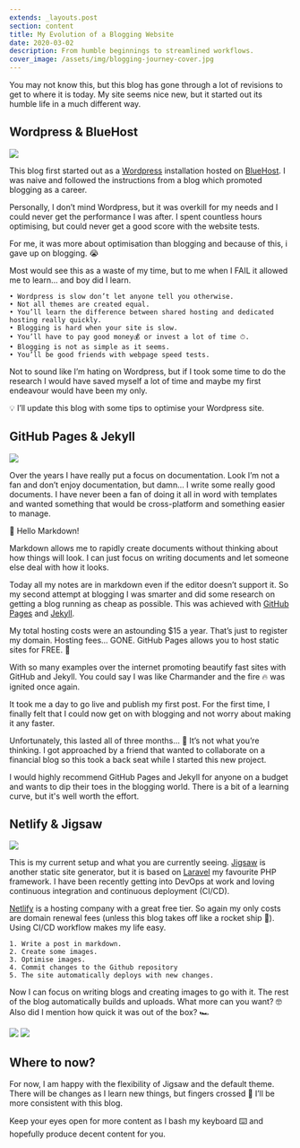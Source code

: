 ```yaml
---
extends: _layouts.post
section: content
title: My Evolution of a Blogging Website
date: 2020-03-02 
description: From humble beginnings to streamlined workflows.
cover_image: /assets/img/blogging-journey-cover.jpg
---
```

You may not know this, but this blog has gone through a lot of revisions to get to where it is today. My site seems nice new, but it started out its humble life in a much different way.

## Wordpress & BlueHost

<img src="/assets/img/wordpress-and-bluehost.jpg">

This blog first started out as a <a href="https://wordpress.org" target="_blank">Wordpress</a> installation hosted on <a href="https://bluehost.com" target="_blank">BlueHost</a>. I was naive and followed the instructions from a blog which promoted blogging as a career. 

Personally, I don’t mind Wordpress, but it was overkill for my needs and I could never get the performance I was after. I spent countless hours optimising, but could never get a good score with the website tests. 

For me, it was more about optimisation than blogging and because of this, i gave up on blogging. 😭

Most would see this as a waste of my time, but to me when I FAIL it allowed me to learn... and boy did I learn. 

	• Wordpress is slow don’t let anyone tell you otherwise.
	• Not all themes are created equal. 
	• You’ll learn the difference between shared hosting and dedicated hosting really quickly.
	• Blogging is hard when your site is slow.
	• You’ll have to pay good money💰 or invest a lot of time ⏱.
	• Blogging is not as simple as it seems.
	• You’ll be good friends with webpage speed tests.

Not to sound like I’m hating on Wordpress, but if I took some time to do the research I would have saved myself a lot of time and maybe my first endeavour would have been my only.

💡 I’ll update this blog with some tips to optimise your Wordpress site. 

## GitHub Pages & Jekyll

<img src="/assets/img/github-pages-and-jekyll.jpg">

Over the years I have really put a focus on documentation. Look I’m not a fan and don’t enjoy documentation, but damn... I write some really good documents. I have never been a fan of doing it all in word with templates and wanted something that would be cross-platform and something easier to manage. 

👋 Hello Markdown!

Markdown allows me to rapidly create documents without thinking about how things will look. I can just focus on writing documents and let someone else deal with how it looks. 

Today all my notes are in markdown even if the editor doesn’t support it. So my second attempt at blogging I was smarter and did some research on getting a blog running as cheap as possible. This was achieved with <a href="https://pages.github.com" target="_blank">GitHub Pages</a> and <a href="https://jekyllrb.com" target="_blank">Jekyll</a>. 

My total hosting costs were an astounding $15 a year. That’s just to register my domain. Hosting fees... GONE. GitHub Pages allows you to host static sites for FREE. 🎉

With so many examples over the internet promoting beautify fast sites with GitHub and Jekyll. You could say I was like Charmander and the fire 🔥 was ignited once again. 
 
It took me a day to go live and publish my first post. For the first time, I finally felt that I could now get on with blogging and not worry about making it any faster.

Unfortunately, this lasted all of three months... 🥺 It’s not what you’re thinking. I got approached by a friend that wanted to collaborate on a financial blog so this took a back seat while I started this new project.

I would highly recommend GitHub Pages and Jekyll for anyone on a budget and wants to dip their toes in the blogging world. There is a bit of a learning curve, but it's well worth the effort.

## Netlify & Jigsaw

<img src="/assets/img/netlify-and-jigsaw.jpg">

This is my current setup and what you are currently seeing. <a href="https://jigsaw.tighten.co" target="_blank">Jigsaw</a> is another static site generator, but it is based on <a href="https://laravel.com" target="_blank">Laravel</a> my favourite PHP framework. I have been recently getting into DevOps at work and loving continuous integration and continuous deployment (CI/CD). 

<a href="https://netlify.com" target="_blank">Netlify</a> is a hosting company with a great free tier. So again my only costs are domain renewal fees (unless this blog takes off like a rocket ship 🚀). Using CI/CD workflow makes my life easy. 

	1. Write a post in markdown.
	2. Create some images.
	3. Optimise images.
	4. Commit changes to the Github repository
	5. The site automatically deploys with new changes.

Now I can focus on writing blogs and creating images to go with it. The rest of the blog automatically builds and uploads. What more can you want? 🤓 Also did I mention how quick it was out of the box? 🏎

<img src="/assets/img/google-pagespeed-mobile.jpg">

<img src="/assets/img/google-pagespeed-desktop.jpg">

## Where to now?
For now, I am happy with the flexibility of Jigsaw and the default theme. There will be changes as I learn new things, but fingers crossed 🤞 I’ll be more consistent with this blog. 

Keep your eyes open for more content as I bash my keyboard ⌨️ and hopefully produce decent content for you. 
